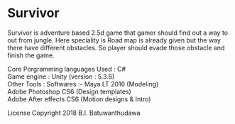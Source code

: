 # Survivor
Survivor is adventure based 2.5d game that gamer should find out a way to out from jungle. Here speciality is Road map is already given but the way there have different obstacles. So player should evade those obstacle and finish the game.

Core Porgramming languages Used : C# <br />
Game engine : Unity (version : 5.3.6)<br />
Other Tools : Softwares :- Maya LT 2016 (Modeling)<br />
						   Adobe Photoshop CS6 (Design templates)<br />
						   Adobe After effects CS6 (Motion designs & Intro)<br />

License Copyright 2018 B.I. Batuwanthudawa
